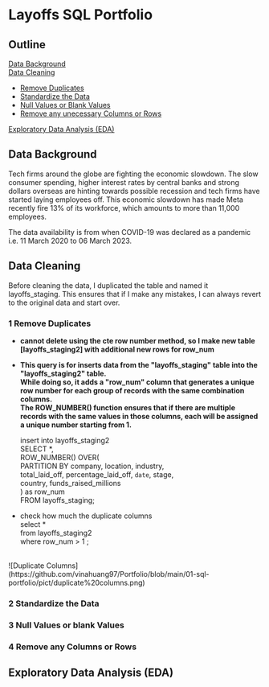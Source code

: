 # Layoffs SQL Portfolio
## Outline
[Data Background](https://github.com/vinahuang97/Portfolio/blob/main/01-sql-portfolio/README.md#data-background)</br>
[Data Cleaning](https://github.com/vinahuang97/Portfolio/blob/main/01-sql-portfolio/README.md#data-cleaning) </br>
  * [Remove Duplicates](https://github.com/vinahuang97/Portfolio/blob/main/01-sql-portfolio/README.md#1-remove-duplicates)</br>
  * [Standardize the Data](https://github.com/vinahuang97/Portfolio/blob/main/01-sql-portfolio/README.md#2-standardize-the-data)</br>
  * [Null Values or Blank Values](https://github.com/vinahuang97/Portfolio/blob/main/01-sql-portfolio/README.md#3-null-values-or-blank-values)</br>
  * [Remove any unecessary Columns or Rows](https://github.com/vinahuang97/Portfolio/blob/main/01-sql-portfolio/README.md#4-remove-any-columns-or-rows)</br>
 
[Exploratory Data Analysis (EDA)](https://github.com/vinahuang97/Portfolio/blob/main/01-sql-portfolio/README.md#exploratory-data-analysis-eda) </br>

## Data Background
Tech firms around the globe are fighting the economic slowdown. The slow consumer spending, higher interest rates by central banks and strong dollars overseas are hinting towards possible recession and tech firms have started laying employees off. This economic slowdown has made Meta recently fire 13% of its workforce, which amounts to more than 11,000 employees.</br>

The data availability is from when COVID-19 was declared as a pandemic i.e. 11 March 2020 to 06 March 2023.

## Data Cleaning
Before cleaning the data, I duplicated the table and named it layoffs_staging. This ensures that if I make any mistakes, I can always revert to the original data and start over.

### 1 Remove Duplicates

- <b> cannot delete using the cte row number method, so I make new table [layoffs_staging2] with additional new rows for row_num </b> </br>

- <b> This query is for inserts data from the "layoffs_staging" table into the "layoffs_staging2" table.</br>
While doing so, it adds a "row_num" column that generates a unique row number for each group of records with the same combination columns.</br>
The ROW_NUMBER() function ensures that if there are multiple records with the same values in those columns, each will be assigned a unique number starting from 1.</b></br>

    insert into layoffs_staging2 </br>
    SELECT *,</br>
    ROW_NUMBER() OVER(</br>
    PARTITION BY company, location, industry, </br>
    total_laid_off, percentage_laid_off, `date`, stage, </br>
    country, funds_raised_millions</br>
    ) as row_num</br>
    FROM layoffs_staging;</br>

- </b> check how much the duplicate columns</b></br>
    select *</br>
    from layoffs_staging2</br>
    where row_num > 1 ;</br>
</br>
![Duplicate Columns](https://github.com/vinahuang97/Portfolio/blob/main/01-sql-portfolio/pict/duplicate%20columns.png)
</br>





### 2 Standardize the Data

### 3 Null Values or blank Values

### 4 Remove any Columns or Rows

## Exploratory Data Analysis (EDA)
